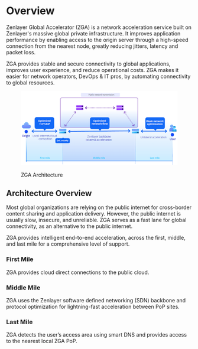 # Overview

Zenlayer Global Accelerator (ZGA) is a network acceleration service built on Zenlayer's massive global private infrastructure. It improves application performance by enabling access to the origin server through a high-speed connection from the nearest node, greatly reducing jitters, latency and packet loss.

ZGA provides stable and secure connectivity to global applications, improves user experience, and reduce operational costs. ZGA makes it easier for network operators, DevOps & IT pros, by automating connectivity to global resources.

<figure><img src="../.gitbook/assets/image (9) (2).png" alt=""><figcaption><p>ZGA Architecture</p></figcaption></figure>



## Architecture Overview

Most global organizations are relying on the public internet for cross-border content sharing and application delivery. However, the public internet is usually slow, insecure, and unreliable. ZGA serves as a fast lane for global connectivity, as an alternative to the public internet.

ZGA provides intelligent end-to-end acceleration, across the first, middle, and last mile for a comprehensive level of support.

### First Mile

ZGA provides cloud direct connections to the public cloud.

### Middle Mile

ZGA uses the Zenlayer software defined networking (SDN) backbone and protocol optimization for lightning-fast acceleration between PoP sites.

### Last Mile

ZGA detects the user’s access area using smart DNS and provides access to the nearest local ZGA PoP.

